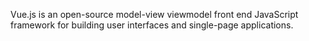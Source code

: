 Vue.js is an open-source model-view viewmodel front end JavaScript framework for building user interfaces and single-page applications.